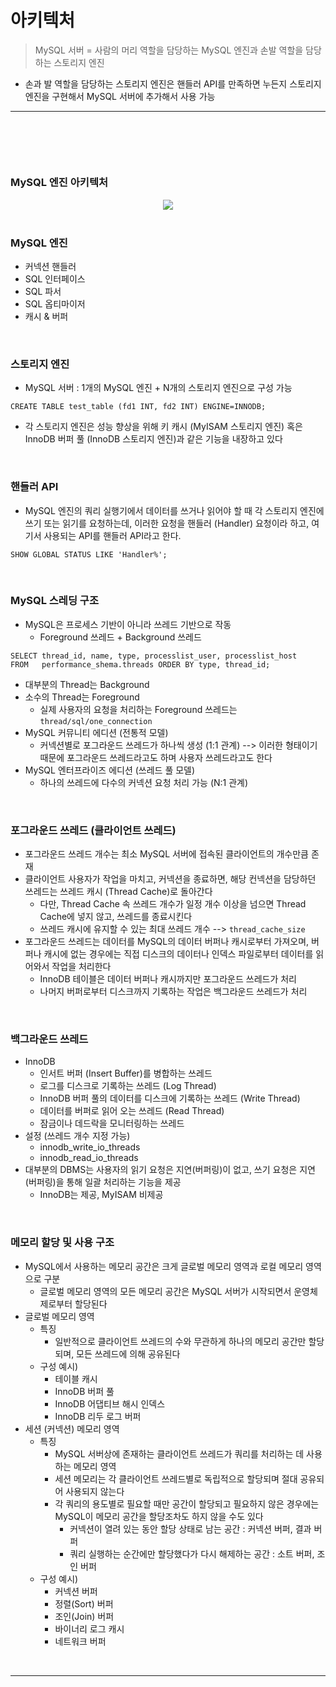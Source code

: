 # 아키텍처 
> MySQL 서버 = 사람의 머리 역할을 담당하는 MySQL 엔진과 손발 역할을 담당하는 스토리지 엔진
* 손과 발 역할을 담당하는 스토리지 엔진은 핸들러 API를 만족하면 누든지 스토리지 엔진을 구현해서 MySQL 서버에 추가해서 사용 가능

<hr>
<br>

## 
#### 

<br>

### MySQL 엔진 아키텍처

<div align="center" width="50%" >
    <img src="https://user-images.githubusercontent.com/37537227/211307302-ce4ce8c7-07ad-4eeb-bb66-f315eeb87e4d.png" />
</div>

<br>

### MySQL 엔진
* 커넥션 핸들러
* SQL 인터페이스
* SQL 파서
* SQL 옵티마이저
* 캐시 & 버퍼

<br>

### 스토리지 엔진
* MySQL 서버 : 1개의 MySQL 엔진 + N개의 스토리지 엔진으로 구성 가능
```mysql
CREATE TABLE test_table (fd1 INT, fd2 INT) ENGINE=INNODB;
```
* 각 스토리지 엔진은 성능 향상을 위해 키 캐시 (MyISAM 스토리지 엔진) 혹은 InnoDB 버퍼 풀 (InnoDB 스토리지 엔진)과 같은 기능을 내장하고 있다

<br>

### 핸들러 API
* MySQL 엔진의 쿼리 실행기에서 데이터를 쓰거나 읽어야 할 때 각 스토리지 엔진에 쓰기 또는 읽기를 요청하는데, 이러한 요청을 핸들러 (Handler) 요청이라 하고, 여기서 사용되는 API를 핸들러 API라고 한다.
```mysql
SHOW GLOBAL STATUS LIKE 'Handler%';
```

<br>

### MySQL 스레딩 구조
* MySQL은 프로세스 기반이 아니라 쓰레드 기반으로 작동
  * Foreground 쓰레드 + Background 쓰레드
```mysql
SELECT thread_id, name, type, processlist_user, processlist_host
FROM   performance_shema.threads ORDER BY type, thread_id;
```
* 대부분의 Thread는 Background
* 소수의 Thread는 Foreground
  * 실제 사용자의 요청을 처리하는 Foreground 쓰레드는 `thread/sql/one_connection`
* MySQL 커뮤니티 에디션 (전통적 모델)
  * 커넥션별로 포그라운드 쓰레드가 하나씩 생성 (1:1 관계) --> 이러한 형태이기 때문에 포그라운드 쓰레드라고도 하며 사용자 쓰레드라고도 한다
* MySQL 엔터프라이즈 에디션 (쓰레드 풀 모델)
  * 하나의 쓰레드에 다수의 커넥션 요청 처리 가능 (N:1 관계)

<br>

### 포그라운드 쓰레드 (클라이언트 쓰레드)
* 포그라운드 쓰레드 개수는 최소 MySQL 서버에 접속된 클라이언트의 개수만큼 존재
* 클라이언트 사용자가 작업을 마치고, 커넥션을 종료하면, 해당 컨넥션을 담당하던 쓰레드는 쓰레드 캐시 (Thread Cache)로 돌아간다
  * 다만, Thread Cache 속 쓰레드 개수가 일정 개수 이상을 넘으면 Thread Cache에 넣지 않고, 쓰레드를 종료시킨다
  * 쓰레드 캐시에 유지할 수 있는 최대 쓰레드 개수 --> `thread_cache_size`
* 포그라운드 쓰레드는 데이터를 MySQL의 데이터 버퍼나 캐시로부터 가져오며, 버퍼나 캐시에 없는 경우에는 직접 디스크의 데이터나 인덱스 파일로부터 데이터를 읽어와서 작업을 처리한다
  * InnoDB 테이블은 데이터 버퍼나 캐시까지만 포그라운드 쓰레드가 처리
  * 나머지 버퍼로부터 디스크까지 기록하는 작업은 백그라운드 쓰레드가 처리

<br>

### 백그라운드 쓰레드
* InnoDB 
  * 인서트 버퍼 (Insert Buffer)를 병합하는 쓰레드
  * 로그를 디스크로 기록하는 쓰레드 (Log Thread)
  * InnoDB 버퍼 풀의 데이터를 디스크에 기록하는 쓰레드 (Write Thread)
  * 데이터를 버퍼로 읽어 오는 쓰레드 (Read Thread)
  * 잠금이나 데드락을 모니터링하는 쓰레드
* 설정 (쓰레드 개수 지정 가능)
  * innodb_write_io_threads
  * innodb_read_io_threads
* 대부분의 DBMS는 사용자의 읽기 요청은 지연(버퍼링)이 없고, 쓰기 요청은 지연(버퍼링)을 통해 일괄 처리하는 기능을 제공
  * InnoDB는 제공, MyISAM 비제공

<br>

### 메모리 할당 및 사용 구조
* MySQL에서 사용하는 메모리 공간은 크게 글로벌 메모리 영역과 로컬 메모리 영역으로 구분
  * 글로벌 메모리 영역의 모든 메모리 공간은 MySQL 서버가 시작되면서 운영체제로부터 할당된다
* 글로벌 메모리 영역
  * 특징 
    * 일반적으로 클라이언트 쓰레드의 수와 무관하게 하나의 메모리 공간만 할당되며, 모든 쓰레드에 의해 공유된다
  * 구성 예시)
    * 테이블 캐시
    * InnoDB 버퍼 풀
    * InnoDB 어댑티브 해시 인덱스
    * InnoDB 리두 로그 버퍼
* 세션 (커넥션) 메모리 영역
  * 특징
    * MySQL 서버상에 존재하는 클라이언트 쓰레드가 쿼리를 처리하는 데 사용하는 메모리 영역
    * 세션 메모리는 각 클라이언트 쓰레드별로 독립적으로 할당되며 절대 공유되어 사용되지 않는다 
    * 각 쿼리의 용도별로 필요할 때만 공간이 할당되고 필요하지 않은 경우에는 MySQL이 메모리 공간을 할당조차도 하지 않을 수도 있다
      * 커넥션이 열려 있는 동안 할당 상태로 남는 공간 : 커넥션 버퍼, 결과 버퍼
      * 쿼리 실행하는 순간에만 할당했다가 다시 해제하는 공간 : 소트 버퍼, 조인 버퍼
  * 구성 예시)
    * 커넥션 버퍼
    * 정렬(Sort) 버퍼
    * 조인(Join) 버퍼
    * 바이너리 로그 캐시
    * 네트워크 버퍼

<br>
<hr>
<br>
